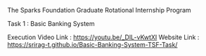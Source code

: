 
The Sparks Foundation
Graduate Rotational Internship Program

Task 1 : Basic Banking System

Execution Video Link : https://youtu.be/_DlL-vKwtXI
Website Link : https://srirag-t.github.io/Basic-Banking-System-TSF-Task/
